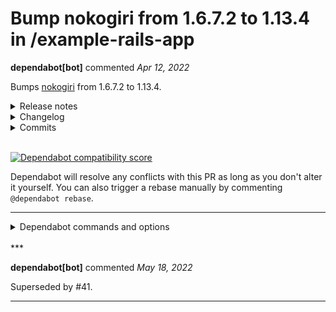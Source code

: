 # Bump nokogiri from 1.6.7.2 to 1.13.4 in /example-rails-app

**dependabot[bot]** commented *Apr 12, 2022*

Bumps [nokogiri](https://github.com/sparklemotion/nokogiri) from 1.6.7.2 to 1.13.4.
<details>
<summary>Release notes</summary>
<p><em>Sourced from <a href="https://github.com/sparklemotion/nokogiri/releases">nokogiri's releases</a>.</em></p>
<blockquote>
<h2>1.13.4 / 2022-04-11</h2>
<h3>Security</h3>
<ul>
<li>Address <a href="https://nvd.nist.gov/vuln/detail/CVE-2022-24836">CVE-2022-24836</a>, a regular expression denial-of-service vulnerability. See <a href="https://github.com/sparklemotion/nokogiri/security/advisories/GHSA-crjr-9rc5-ghw8">GHSA-crjr-9rc5-ghw8</a> for more information.</li>
<li>[CRuby] Vendored zlib is updated to address <a href="https://nvd.nist.gov/vuln/detail/CVE-2018-25032">CVE-2018-25032</a>. See <a href="https://github.com/sparklemotion/nokogiri/security/advisories/GHSA-v6gp-9mmm-c6p5">GHSA-v6gp-9mmm-c6p5</a> for more information.</li>
<li>[JRuby] Vendored Xerces-J (<code>xerces:xercesImpl</code>) is updated to address <a href="https://nvd.nist.gov/vuln/detail/CVE-2022-23437">CVE-2022-23437</a>. See <a href="https://github.com/sparklemotion/nokogiri/security/advisories/GHSA-xxx9-3xcr-gjj3">GHSA-xxx9-3xcr-gjj3</a> for more information.</li>
<li>[JRuby] Vendored nekohtml (<code>org.cyberneko.html</code>) is updated to address <a href="https://nvd.nist.gov/vuln/detail/CVE-2022-24839">CVE-2022-24839</a>. See <a href="https://github.com/sparklemotion/nokogiri/security/advisories/GHSA-gx8x-g87m-h5q6">GHSA-gx8x-g87m-h5q6</a> for more information.</li>
</ul>
<h3>Dependencies</h3>
<ul>
<li>[CRuby] Vendored zlib is updated from 1.2.11 to 1.2.12. (See <a href="https://github.com/sparklemotion/nokogiri/blob/v1.13.x/LICENSE-DEPENDENCIES.md#platform-releases">LICENSE-DEPENDENCIES.md</a> for details on which packages redistribute this library.)</li>
<li>[JRuby] Vendored Xerces-J (<code>xerces:xercesImpl</code>) is updated from 2.12.0 to 2.12.2.</li>
<li>[JRuby] Vendored nekohtml (<code>org.cyberneko.html</code>) is updated from a fork of 1.9.21 to 1.9.22.noko2. This fork is now publicly developed at <a href="https://github.com/sparklemotion/nekohtml">https://github.com/sparklemotion/nekohtml</a></li>
</ul>
<hr />
<p>sha256sum:</p>
<pre><code>095ff1995ed3dda3ea98a5f08bdc54bef02be1ce4e7c81034c4812e5e7c6e7e3  nokogiri-1.13.4-aarch64-linux.gem
7ebfc7415c819bcd4e849627e879cef2fb328bec90e802e50d74ccd13a60ec75  nokogiri-1.13.4-arm64-darwin.gem
41efd87c121991de26ef0393ac713d687e539813c3b79e454a2e3ffeecd107ea  nokogiri-1.13.4-java.gem
ab547504692ada0cec9d2e4e15afab659677c3f4c1ac3ea639bf5212b65246a1  nokogiri-1.13.4-x64-mingw-ucrt.gem
fa5c64cfdb71642ed647428e4d0d75ee0f4d189cfb63560c66fd8bdf99eb146b  nokogiri-1.13.4-x64-mingw32.gem
d6f07cbcbc28b75e8ac5d6e729ffba3602dffa0ad16ffac2322c9b4eb9b971fc  nokogiri-1.13.4-x86-linux.gem
0f7a4fd13e25abe3f98663fef0d115d58fdeff62cf23fef12d368e42adad2ce6  nokogiri-1.13.4-x86-mingw32.gem
3eef282f00ad360304fbcd5d72eb1710ff41138efda9513bb49eec832db5fa3e  nokogiri-1.13.4-x86_64-darwin.gem
3978610354ec67b59c128d23259c87b18374ee1f61cb9ed99de7143a88e70204  nokogiri-1.13.4-x86_64-linux.gem
0d46044eb39271e3360dae95ed6061ce17bc0028d475651dc48db393488c83bc  nokogiri-1.13.4.gem
</code></pre>
<h2>1.13.3 / 2022-02-21</h2>
<h3>Fixed</h3>
<ul>
<li>[CRuby] Revert a HTML4 parser bug in libxml 2.9.13 (introduced in Nokogiri v1.13.2). The bug causes libxml2's HTML4 parser to fail to recover when encountering a bare <code>&lt;</code> character in some contexts. This version of Nokogiri restores the earlier behavior, which is to recover from the parse error and treat the <code>&lt;</code> as normal character data (which will be serialized as <code>&amp;lt;</code> in a text node). The bug (and the fix) is only relevant when the <code>RECOVER</code> parse option is set, as it is by default. [<a href="https://github-redirect.dependabot.com/sparklemotion/nokogiri/issues/2461">#2461</a>]</li>
</ul>
<hr />
<p>SHA256 checksums:</p>
<pre><code>025a4e333f6f903072a919f5f75b03a8f70e4969dab4280375b73f9d8ff8d2c0  nokogiri-1.13.3-aarch64-linux.gem
b9cb59c6a6da8cf4dbee5dbb569c7cc95a6741392e69053544e0f40b15ab9ad5  nokogiri-1.13.3-arm64-darwin.gem
e55d18cee64c19d51d35ad80634e465dbcdd46ac4233cb42c1e410307244ebae  nokogiri-1.13.3-java.gem
53e2d68116cd00a873406b8bdb90c78a6f10e00df7ddf917a639ac137719b67b  nokogiri-1.13.3-x64-mingw-ucrt.gem
b5f39ebb662a1be7d1c61f8f0a2a683f1bb11690a6f00a99a1aa23a071f80145  nokogiri-1.13.3-x64-mingw32.gem
7c0de5863aace4bbbc73c4766cf084d1f0b7a495591e46d1666200cede404432  nokogiri-1.13.3-x86-linux.gem
&lt;/tr&gt;&lt;/table&gt; 
</code></pre>
</blockquote>
<p>... (truncated)</p>
</details>
<details>
<summary>Changelog</summary>
<p><em>Sourced from <a href="https://github.com/sparklemotion/nokogiri/blob/v1.13.4/CHANGELOG.md">nokogiri's changelog</a>.</em></p>
<blockquote>
<h2>1.13.4 / 2022-04-11</h2>
<h3>Security</h3>
<ul>
<li>Address <a href="https://nvd.nist.gov/vuln/detail/CVE-2022-24836">CVE-2022-24836</a>, a regular expression denial-of-service vulnerability. See <a href="https://github.com/sparklemotion/nokogiri/security/advisories/GHSA-crjr-9rc5-ghw8">GHSA-crjr-9rc5-ghw8</a> for more information.</li>
<li>[CRuby] Vendored zlib is updated to address <a href="https://nvd.nist.gov/vuln/detail/CVE-2018-25032">CVE-2018-25032</a>. See <a href="https://github.com/sparklemotion/nokogiri/security/advisories/GHSA-v6gp-9mmm-c6p5">GHSA-v6gp-9mmm-c6p5</a> for more information.</li>
<li>[JRuby] Vendored Xerces-J (<code>xerces:xercesImpl</code>) is updated to address <a href="https://nvd.nist.gov/vuln/detail/CVE-2022-23437">CVE-2022-23437</a>. See <a href="https://github.com/sparklemotion/nokogiri/security/advisories/GHSA-xxx9-3xcr-gjj3">GHSA-xxx9-3xcr-gjj3</a> for more information.</li>
<li>[JRuby] Vendored nekohtml (<code>org.cyberneko.html</code>) is updated to address <a href="https://nvd.nist.gov/vuln/detail/CVE-2022-24839">CVE-2022-24839</a>. See <a href="https://github.com/sparklemotion/nokogiri/security/advisories/GHSA-gx8x-g87m-h5q6">GHSA-gx8x-g87m-h5q6</a> for more information.</li>
</ul>
<h3>Dependencies</h3>
<ul>
<li>[CRuby] Vendored zlib is updated from 1.2.11 to 1.2.12. (See <a href="https://github.com/sparklemotion/nokogiri/blob/v1.13.x/LICENSE-DEPENDENCIES.md#platform-releases">LICENSE-DEPENDENCIES.md</a> for details on which packages redistribute this library.)</li>
<li>[JRuby] Vendored Xerces-J (<code>xerces:xercesImpl</code>) is updated from 2.12.0 to 2.12.2.</li>
<li>[JRuby] Vendored nekohtml (<code>org.cyberneko.html</code>) is updated from a fork of 1.9.21 to 1.9.22.noko2. This fork is now publicly developed at <a href="https://github.com/sparklemotion/nekohtml">https://github.com/sparklemotion/nekohtml</a></li>
</ul>
<h2>1.13.3 / 2022-02-21</h2>
<h3>Fixed</h3>
<ul>
<li>[CRuby] Revert a HTML4 parser bug in libxml 2.9.13 (introduced in Nokogiri v1.13.2). The bug causes libxml2's HTML4 parser to fail to recover when encountering a bare <code>&lt;</code> character in some contexts. This version of Nokogiri restores the earlier behavior, which is to recover from the parse error and treat the <code>&lt;</code> as normal character data (which will be serialized as <code>&amp;lt;</code> in a text node). The bug (and the fix) is only relevant when the <code>RECOVER</code> parse option is set, as it is by default. [<a href="https://github-redirect.dependabot.com/sparklemotion/nokogiri/issues/2461">#2461</a>]</li>
</ul>
<h2>1.13.2 / 2022-02-21</h2>
<h3>Security</h3>
<ul>
<li>[CRuby] Vendored libxml2 is updated from 2.9.12 to 2.9.13. This update addresses <a href="https://nvd.nist.gov/vuln/detail/CVE-2022-23308">CVE-2022-23308</a>.</li>
<li>[CRuby] Vendored libxslt is updated from 1.1.34 to 1.1.35. This update addresses <a href="https://nvd.nist.gov/vuln/detail/CVE-2021-30560">CVE-2021-30560</a>.</li>
</ul>
<p>Please see <a href="https://github.com/sparklemotion/nokogiri/security/advisories/GHSA-fq42-c5rg-92c2">GHSA-fq42-c5rg-92c2</a> for more information about these CVEs.</p>
<h3>Dependencies</h3>
<ul>
<li>[CRuby] Vendored libxml2 is updated from 2.9.12 to 2.9.13. Full changelog is available at <a href="https://download.gnome.org/sources/libxml2/2.9/libxml2-2.9.13.news">https://download.gnome.org/sources/libxml2/2.9/libxml2-2.9.13.news</a></li>
<li>[CRuby] Vendored libxslt is updated from 1.1.34 to 1.1.35. Full changelog is available at <a href="https://download.gnome.org/sources/libxslt/1.1/libxslt-1.1.35.news">https://download.gnome.org/sources/libxslt/1.1/libxslt-1.1.35.news</a></li>
</ul>
<h2>1.13.1 / 2022-01-13</h2>
<h3>Fixed</h3>
<ul>
<li>Fix <code>Nokogiri::XSLT.quote_params</code> regression in v1.13.0 that raised an exception when non-string stylesheet parameters were passed. Non-string parameters (e.g., integers and symbols) are now explicitly supported and both keys and values will be stringified with <code>#to_s</code>. [<a href="https://github-redirect.dependabot.com/sparklemotion/nokogiri/issues/2418">#2418</a>]</li>
<li>Fix CSS selector query regression in v1.13.0 that raised an <code>Nokogiri::XML::XPath::SyntaxError</code> when parsing XPath attributes mixed into the CSS query. Although this mash-up of XPath and CSS syntax previously worked unintentionally, it is now an officially supported feature and is documented as such. [<a href="https://github-redirect.dependabot.com/sparklemotion/nokogiri/issues/2419">#2419</a>]</li>
</ul>
<h2>1.13.0 / 2022-01-06</h2>
<!-- raw HTML omitted -->
</blockquote>
<p>... (truncated)</p>
</details>
<details>
<summary>Commits</summary>
<ul>
<li><a href="https://github.com/sparklemotion/nokogiri/commit/4e2c4b2571dc58af294f61e6fd923f0d1698c036"><code>4e2c4b2</code></a> version bump to v1.13.4</li>
<li><a href="https://github.com/sparklemotion/nokogiri/commit/6a20ee4d5d203d7d43096ec4d133e06cc3ba2339"><code>6a20ee4</code></a> Merge pull request <a href="https://github-redirect.dependabot.com/sparklemotion/nokogiri/issues/2510">#2510</a> from sparklemotion/flavorjones-encoding-reader-perfo...</li>
<li><a href="https://github.com/sparklemotion/nokogiri/commit/b848031a598545f3383e282596349ee0d42db99b"><code>b848031</code></a> Merge pull request <a href="https://github-redirect.dependabot.com/sparklemotion/nokogiri/issues/2509">#2509</a> from sparklemotion/flavorjones-parse-processing-inst...</li>
<li><a href="https://github.com/sparklemotion/nokogiri/commit/c0ecf3b6ef90fd0032b348988b7111026c0dd060"><code>c0ecf3b</code></a> test: pend the LIBXML_LOADED_VERSION test on freebsd</li>
<li><a href="https://github.com/sparklemotion/nokogiri/commit/e444525ef1634b675cd1cf52d39f4320ef0aecfd"><code>e444525</code></a> fix(perf): HTML4::EncodingReader detection</li>
<li><a href="https://github.com/sparklemotion/nokogiri/commit/1eb5580666187fdde82966f7937dd12f44cc5637"><code>1eb5580</code></a> style(rubocop): allow intentional use of empty initializer</li>
<li><a href="https://github.com/sparklemotion/nokogiri/commit/0feac5af685dc2fccfbafc33350bf49aab9423ba"><code>0feac5a</code></a> fix(dep): HTML parsing of processing instructions</li>
<li><a href="https://github.com/sparklemotion/nokogiri/commit/db72b906c5ae9c08920a6ef73db07d55f6da2951"><code>db72b90</code></a> test: recent nekohtml versions do not consider 'a' to be inline</li>
<li><a href="https://github.com/sparklemotion/nokogiri/commit/2af2a87985290673e4aeb93746a0d638f417060b"><code>2af2a87</code></a> style(rubocop): allow intentional use of empty initializer</li>
<li><a href="https://github.com/sparklemotion/nokogiri/commit/ba7a28c9a2f150b87fe3a48d58f2cd93d810a5a0"><code>ba7a28c</code></a> Merge pull request <a href="https://github-redirect.dependabot.com/sparklemotion/nokogiri/issues/2499">#2499</a> from sparklemotion/2441-xerces-2.12.2-backport-v1.13.x</li>
<li>Additional commits viewable in <a href="https://github.com/sparklemotion/nokogiri/compare/v1.6.7.2...v1.13.4">compare view</a></li>
</ul>
</details>
<br />


[![Dependabot compatibility score](https://dependabot-badges.githubapp.com/badges/compatibility_score?dependency-name=nokogiri&package-manager=bundler&previous-version=1.6.7.2&new-version=1.13.4)](https://docs.github.com/en/github/managing-security-vulnerabilities/about-dependabot-security-updates#about-compatibility-scores)

Dependabot will resolve any conflicts with this PR as long as you don't alter it yourself. You can also trigger a rebase manually by commenting `@dependabot rebase`.

[//]: # (dependabot-automerge-start)
[//]: # (dependabot-automerge-end)

---

<details>
<summary>Dependabot commands and options</summary>
<br />

You can trigger Dependabot actions by commenting on this PR:
- `@dependabot rebase` will rebase this PR
- `@dependabot recreate` will recreate this PR, overwriting any edits that have been made to it
- `@dependabot merge` will merge this PR after your CI passes on it
- `@dependabot squash and merge` will squash and merge this PR after your CI passes on it
- `@dependabot cancel merge` will cancel a previously requested merge and block automerging
- `@dependabot reopen` will reopen this PR if it is closed
- `@dependabot close` will close this PR and stop Dependabot recreating it. You can achieve the same result by closing it manually
- `@dependabot ignore this major version` will close this PR and stop Dependabot creating any more for this major version (unless you reopen the PR or upgrade to it yourself)
- `@dependabot ignore this minor version` will close this PR and stop Dependabot creating any more for this minor version (unless you reopen the PR or upgrade to it yourself)
- `@dependabot ignore this dependency` will close this PR and stop Dependabot creating any more for this dependency (unless you reopen the PR or upgrade to it yourself)
- `@dependabot use these labels` will set the current labels as the default for future PRs for this repo and language
- `@dependabot use these reviewers` will set the current reviewers as the default for future PRs for this repo and language
- `@dependabot use these assignees` will set the current assignees as the default for future PRs for this repo and language
- `@dependabot use this milestone` will set the current milestone as the default for future PRs for this repo and language

You can disable automated security fix PRs for this repo from the [Security Alerts page](https://github.com/gruntwork-io/infrastructure-as-code-training/network/alerts).

</details>
<br />
***


**dependabot[bot]** commented *May 18, 2022*

Superseded by #41.
***

